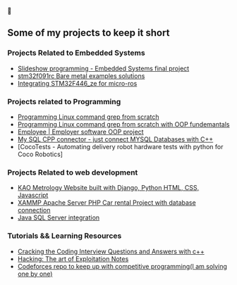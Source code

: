 &#129535;

## Some of my projects to keep it short


### Projects Related to Embedded Systems
- [Slideshow programming - Embedded Systems final project](https://github.com/followthwhiterabbit/GLCD_slideshow_project)
- [stm32f091rc Bare metal examples solutions](https://github.com/followthwhiterabbit/stm32f091rc_bare_metal_examples)
- [Integrating STM32F446_ze for micro-ros ](https://github.com/followthwhiterabbit/ros2_microros_publisher_subscriber)



### Projects related to Programming 
- [Programming Linux command grep from scratch](https://github.com/followthwhiterabbit/grep_cpp)
- [Programming Linux command grep from scratch with OOP fundemantals](https://github.com/followthwhiterabbit/grep_oop)
- [Employee | Employer software OOP project](https://github.com/followthwhiterabbit/OOP_Project)
- [My SQL CPP connector - just connect MYSQL Databases with C++ ](https://github.com/followthwhiterabbit/mysql_cpp_connector)
- [CocoTests - Automating delivery robot hardware tests with python for Coco Robotics]


### Projects Related to web development
- [KAO Metrology Website built with Django, Python HTML, CSS, Javascript](https://github.com/followthwhiterabbit/kao_website_ci_cd)
- [XAMMP Apache Server PHP Car rental Project with database connection](https://github.com/followthwhiterabbit/xammp_car_rental_s7697)
- [Java SQL Server integration](https://github.com/followthwhiterabbit/wwsis_java_sql_server_integration)

### Tutorials && Learning Resources
- [Cracking the Coding Interview Questions and Answers with c++](https://github.com/followthwhiterabbit/cracking_the_coding_interview)
- [Hacking: The art of Exploitation Notes](https://github.com/followthwhiterabbit/hacking_the_art_of_exploitation)
- [Codeforces repo to keep up with competitive programming(I am solving one by one)](https://github.com/followthwhiterabbit/codeforces)

<!-- ![Codeforces Badge](https://codeforces-readme-stats.vercel.app/api/badge?username=followthwhiterabbit) --> 
